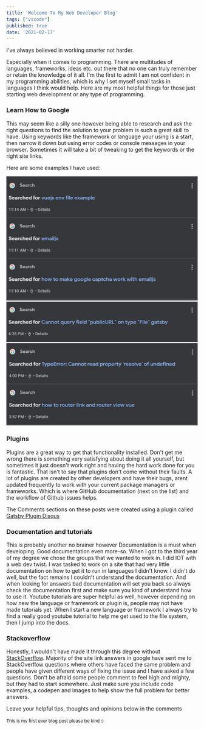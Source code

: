 ```yaml
---
title: 'Welcome To My Web Developer Blog'
tags: ["vscode"]
published: true
date: '2021-02-17'
---
```

I've always believed in working smarter not harder. 

Especially when it comes to programming. There are multitudes of languages, frameworks, ideas etc. out there that no one can truly remember or retain the knowledge of it all. I'm the first to admit I am not confident in my programming abilities, which is why I set myself small tasks in languages I think would help. Here are my most helpful things for those just starting web development or any type of programming.

### Learn How to Google

This may seem like a silly one however being able to research and ask the right questions to find the solution to your problem is such a great skill to have. Using keywords like the framework or language your using is a start, then narrow it down but using error codes or console messages in your browser. Sometimes it will take a bit of tweaking to get the keywords or the right site links.  

Here are some examples I have used:

![](../src/images/examplesearchhistory.PNG)
![](../src/images/examplesearchhistory1.PNG)
![](../src/images/examplesearchhistory2.PNG)

### Plugins

Plugins are a great way to get that functionality installed. Don't get me wrong there is something very satisfying about doing it all yourself, but sometimes it
just doesn't work right and having the hard work done for you is fantastic. That isn't to say that plugins don't come without their faults. A lot of plugins are created by other developers and have their bugs, arent updated frequently to work with your current package managers or frameworks. 
Which is where GitHub documentation (next on the list) and the workflow of Github issues helps.

The Comments sections on these posts were created using a plugin called [Gatsby Plugin Disqus](https://www.gatsbyjs.com/plugins/gatsby-plugin-disqus/)

### Documentation and tutorials

This is probably another no brainer however
Documentation is a must when developing. Good documentation even more-so. When I got to the third year of my degree we chose the groups that we wanted to work in. I did IOT with a web dev twist. I was tasked to work on a site that had very little documentation on how to get it to run in languages I didn't know. I didn't do well, but the fact remains I couldn't understand the documentation. And when looking for answers bad documentation will set you back so always check the documentation first and make sure you kind of understand how to use it.
Youtube tutorials are super helpful as well, however depending on how new the language or framework or plugin is, people may not have made tutorials yet. When I start a new language or framework I always try to find a really good youtube tutorial to help me get used to the file system, then I jump into the docs.  

### Stackoverflow

Honestly, I wouldn't have made it through this degree without [StackOverflow](https://stackoverflow.com/). Majority of the site link answers in google have sent me to StackOverflow questions where others have faced the same problem and people have given different ways of fixing the issue and I have asked a few questions. Don't be afraid some people comment to feel high and mighty, but they had to start somewhere. Just make sure you include code examples, a codepen and images to help show the full problem for better answers.

Leave your helpful tips, thoughts and opinions below in the comments 

<small>This is my first ever blog post please be kind :)</small>
